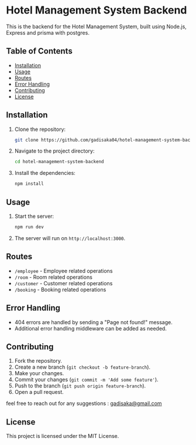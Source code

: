 # Hotel Management System Backend

This is the backend for the Hotel Management System, built using Node.js, Express and prisma with postgres.

## Table of Contents

- [Installation](#installation)
- [Usage](#usage)
- [Routes](#routes)
- [Error Handling](#error-handling)
- [Contributing](#contributing)
- [License](#license)

## Installation

1. Clone the repository:
    ```sh
    git clone https://github.com/gadisaka04/hotel-management-system-backend.git
    ```
2. Navigate to the project directory:
    ```sh
    cd hotel-management-system-backend
    ```
3. Install the dependencies:
    ```sh
    npm install
    ```

## Usage

1. Start the server:
    ```sh
    npm run dev
    ```
2. The server will run on `http://localhost:3000`.

## Routes

- `/employee` - Employee related operations
- `/room` - Room related operations
- `/customer` - Customer related operations
- `/booking` - Booking related operations

## Error Handling

- 404 errors are handled by sending a "Page not found!" message.
- Additional error handling middleware can be added as needed.

## Contributing

1. Fork the repository.
2. Create a new branch (`git checkout -b feature-branch`).
3. Make your changes.
4. Commit your changes (`git commit -m 'Add some feature'`).
5. Push to the branch (`git push origin feature-branch`).
6. Open a pull request.


feel free to reach out for any suggestions : gadisaka@gmail.com

## License

This project is licensed under the MIT License.
